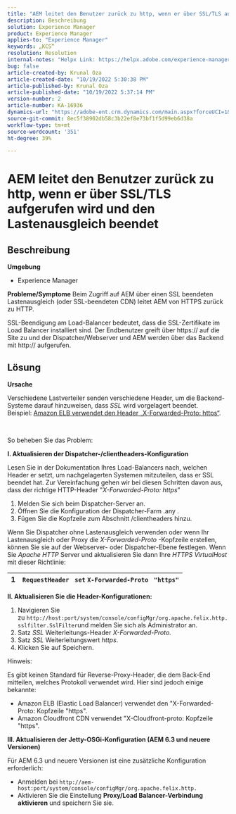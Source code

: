 ```yaml
---
title: "AEM leitet den Benutzer zurück zu http, wenn er über SSL/TLS auf den beendeten Lastenausgleich zugreift"
description: Beschreibung
solution: Experience Manager
product: Experience Manager
applies-to: "Experience Manager"
keywords: „KCS“
resolution: Resolution
internal-notes: "Helpx Link: https://helpx.adobe.com/experience-manager/kb/AEM-redirecting-back-to-http-on-accessed-via-SSL-terminated-Load-Balancer.html"
bug: false
article-created-by: Krunal Oza
article-created-date: "10/19/2022 5:30:38 PM"
article-published-by: Krunal Oza
article-published-date: "10/19/2022 5:37:14 PM"
version-number: 2
article-number: KA-16936
dynamics-url: "https://adobe-ent.crm.dynamics.com/main.aspx?forceUCI=1&pagetype=entityrecord&etn=knowledgearticle&id=d23762bb-d34f-ed11-bba2-00224808679b"
source-git-commit: 8ec5f38902db58c3b22ef8e73bf1f5d99eb6d38a
workflow-type: tm+mt
source-wordcount: '351'
ht-degree: 39%

---
```


# AEM leitet den Benutzer zurück zu http, wenn er über SSL/TLS aufgerufen wird und den Lastenausgleich beendet

## Beschreibung

<b>Umgebung</b>
- Experience Manager



<b>Probleme/Symptome</b>
Beim Zugriff auf AEM über einen SSL beendeten Lastenausgleich (oder SSL-beendeten CDN) leitet AEM von HTTPS zurück zu HTTP.

SSL-Beendigung am Load-Balancer bedeutet, dass die SSL-Zertifikate im Load Balancer installiert sind. Der Endbenutzer greift über https:// auf die Site zu und der Dispatcher/Webserver und AEM werden über das Backend mit http:// aufgerufen.




## Lösung


<b>Ursache</b>

Verschiedene Lastverteiler senden verschiedene Header, um die Backend-Systeme darauf hinzuweisen, dass *SSL* wird vorgelagert beendet. Beispiel: [Amazon ELB verwendet den Header „X-Forwarded-Proto: https“](https://docs.aws.amazon.com/de_de/elasticloadbalancing/latest/classic/x-forwarded-headers.html#x-forwarded-proto).

&#x200B; &#x200B; &#x200B; &#x200B; &#x200B;

So beheben Sie das Problem:

<b>I. Aktualisieren der Dispatcher-/clientheaders-Konfiguration</b>

Lesen Sie in der Dokumentation Ihres Load-Balancers nach, welchen Header er setzt, um nachgelagerten Systemen mitzuteilen, dass er SSL beendet hat. Zur Vereinfachung gehen wir bei diesen Schritten davon aus, dass der richtige HTTP-Header &quot;*X-Forwarded-Proto: https*&quot;

1. Melden Sie sich beim Dispatcher-Server an.
2. Öffnen Sie die Konfiguration der Dispatcher-Farm .any .
3. Fügen Sie die Kopfzeile zum Abschnitt /clientheaders hinzu.


Wenn Sie Dispatcher ohne Lastenausgleich verwenden oder wenn Ihr Lastenausgleich oder Proxy die *X-Forwarded-Proto* -Kopfzeile erstellen, können Sie sie auf der Webserver- oder Dispatcher-Ebene festlegen. Wenn Sie *Apache HTTP* Server und aktualisieren Sie dann Ihre *HTTPS VirtualHost* mit dieser Richtlinie:


| 1 | `RequestHeader ` `set` `X-Forwarded-Proto ` `"https"` |
| --- | --- |


<b>II. Aktualisieren Sie die Header-Konfigurationen:</b>

1. Navigieren Sie zu `http://host:port/system/console/configMgr/org.apache.felix.http.sslfilter.SslFilter`und melden Sie sich als Administrator an.
2. Satz *SSL* Weiterleitungs-Header *X-Forwarded-Proto.*
3. Satz *SSL* Weiterleitungswert *https*.
4. Klicken Sie auf Speichern.


Hinweis:

Es gibt keinen Standard für Reverse-Proxy-Header, die dem Back-End mitteilen, welches Protokoll verwendet wird. Hier sind jedoch einige bekannte:

- Amazon ELB (Elastic Load Balancer) verwendet den &quot;X-Forwarded-Proto: Kopfzeile &quot;https&quot;.
- Amazon Cloudfront CDN verwendet &quot;X-Cloudfront-proto: Kopfzeile &quot;https&quot;.


<b>III. Aktualisieren der Jetty-OSGi-Konfiguration (AEM 6.3 und neuere Versionen)</b>

Für AEM 6.3 und neuere Versionen ist eine zusätzliche Konfiguration erforderlich:

- Anmelden bei `http://aem-host:port/system/console/configMgr/org.apache.felix.http.`
- Aktivieren Sie die Einstellung <b>Proxy/Load Balancer-Verbindung aktivieren</b> und speichern Sie sie.

